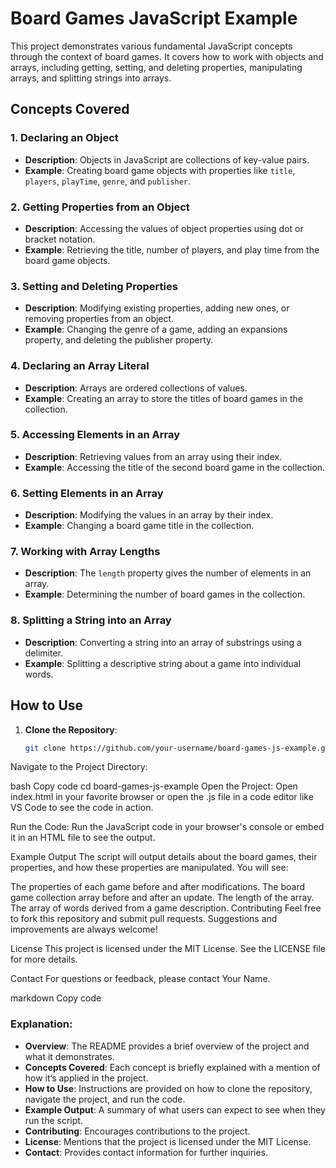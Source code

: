 # Board Games JavaScript Example

This project demonstrates various fundamental JavaScript concepts through the context of board games. It covers how to work with objects and arrays, including getting, setting, and deleting properties, manipulating arrays, and splitting strings into arrays.

## Concepts Covered

### 1. Declaring an Object
- **Description**: Objects in JavaScript are collections of key-value pairs.
- **Example**: Creating board game objects with properties like `title`, `players`, `playTime`, `genre`, and `publisher`.

### 2. Getting Properties from an Object
- **Description**: Accessing the values of object properties using dot or bracket notation.
- **Example**: Retrieving the title, number of players, and play time from the board game objects.

### 3. Setting and Deleting Properties
- **Description**: Modifying existing properties, adding new ones, or removing properties from an object.
- **Example**: Changing the genre of a game, adding an expansions property, and deleting the publisher property.

### 4. Declaring an Array Literal
- **Description**: Arrays are ordered collections of values.
- **Example**: Creating an array to store the titles of board games in the collection.

### 5. Accessing Elements in an Array
- **Description**: Retrieving values from an array using their index.
- **Example**: Accessing the title of the second board game in the collection.

### 6. Setting Elements in an Array
- **Description**: Modifying the values in an array by their index.
- **Example**: Changing a board game title in the collection.

### 7. Working with Array Lengths
- **Description**: The `length` property gives the number of elements in an array.
- **Example**: Determining the number of board games in the collection.

### 8. Splitting a String into an Array
- **Description**: Converting a string into an array of substrings using a delimiter.
- **Example**: Splitting a descriptive string about a game into individual words.

## How to Use

1. **Clone the Repository**: 
   ```bash
   git clone https://github.com/your-username/board-games-js-example.git
Navigate to the Project Directory:

bash
Copy code
cd board-games-js-example
Open the Project: Open index.html in your favorite browser or open the .js file in a code editor like VS Code to see the code in action.

Run the Code: Run the JavaScript code in your browser's console or embed it in an HTML file to see the output.

Example Output
The script will output details about the board games, their properties, and how these properties are manipulated. You will see:

The properties of each game before and after modifications.
The board game collection array before and after an update.
The length of the array.
The array of words derived from a game description.
Contributing
Feel free to fork this repository and submit pull requests. Suggestions and improvements are always welcome!

License
This project is licensed under the MIT License. See the LICENSE file for more details.

Contact
For questions or feedback, please contact Your Name.

markdown
Copy code

### Explanation:
- **Overview**: The README provides a brief overview of the project and what it demonstrates.
- **Concepts Covered**: Each concept is briefly explained with a mention of how it’s applied in the project.
- **How to Use**: Instructions are provided on how to clone the repository, navigate the project, and run the code.
- **Example Output**: A summary of what users can expect to see when they run the script.
- **Contributing**: Encourages contributions to the project.
- **License**: Mentions that the project is licensed under the MIT License.
- **Contact**: Provides contact information for further inquiries.





